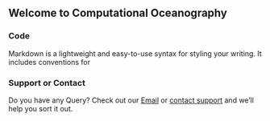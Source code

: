 ## Welcome to Computational Oceanography



### Code

Markdown is a lightweight and easy-to-use syntax for styling your writing. It includes conventions for


### 


### Support or Contact

Do you have any Query? Check out our [Email](hafezahmad100@gmail.com) or [contact support](hafezahmad100@gmail.com) and we’ll help you sort it out.
